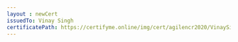 ```yaml
--- 
layout : newCert 
issuedTo: Vinay Singh 
certificatePath: https://certifyme.online/img/cert/agilencr2020/VinaySingh_2c8ad.png
--- 
```

